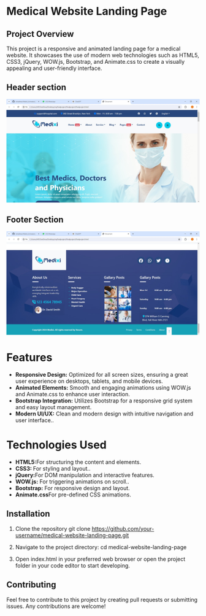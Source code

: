 ## <h1>Medical Website Landing Page</h1>
## Project Overview
This project is a responsive and animated landing page for a medical website. It showcases the use of modern web technologies such as HTML5, CSS3, jQuery, WOW.js, Bootstrap, and Animate.css to create a visually appealing and user-friendly interface.
## Header section
![Medical Website](./mone.jpg)
## Footer Section 
![Medical Website](./footer.jpg)

## <h1> Features</h1>
<ul>
  <li><b>Responsive Design:</b> Optimized for all screen sizes, ensuring a great user experience on desktops, tablets, and mobile devices.</li>
  <li><b>Animated Elements:</b> Smooth and engaging animations using WOW.js and Animate.css to enhance user interaction.</li>
  <li><b>Bootstrap Integration:</b> Utilizes Bootstrap for a responsive grid system and easy layout management.</li>
  <li><b>Modern UI/UX:</b> Clean and modern design with intuitive navigation and user interface..</li>
</ul>
<h1>Technologies Used</h1>
<ul>
  <li><b>HTML5:</b>For structuring the content and elements.</li>
  <li><b>CSS3: </b> For styling and layout..</li>
  <li><b>jQuery:</b>For DOM manipulation and interactive features.</li>
  <li><b>WOW.js:</b> For triggering animations on scroll..</li>
  <li><b>Bootstrap:</b> For responsive design and layout.</li>
  <li><b>Animate.css</b>For pre-defined CSS animations.</li>
</ul>

## Installation
1. Clone the repository
   git clone https://github.com/your-username/medical-website-landing-page.git

2. Navigate to the project directory:
   cd medical-website-landing-page
   
4. Open index.html in your preferred web browser or open the project folder in your code editor to start developing.

## Contributing
Feel free to contribute to this project by creating pull requests or submitting issues. Any contributions are welcome!



